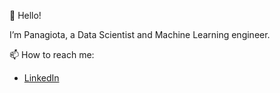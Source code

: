 👋 Hello! 

I’m Panagiota, a Data Scientist and Machine Learning engineer. 


📫 How to reach me:
* [LinkedIn](https://www.linkedin.com/in/panagiotaxydi/)
